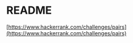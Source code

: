 # README

[https://www.hackerrank.com/challenges/pairs](https://www.hackerrank.com/challenges/pairs)
